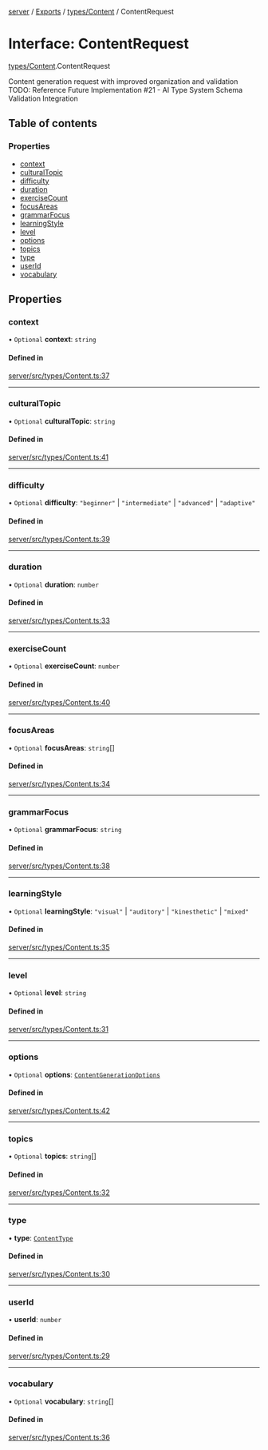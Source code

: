 [server](../README.md) / [Exports](../modules.md) / [types/Content](../modules/types_Content.md) / ContentRequest

# Interface: ContentRequest

[types/Content](../modules/types_Content.md).ContentRequest

Content generation request with improved organization and validation
TODO: Reference Future Implementation #21 - AI Type System Schema Validation Integration

## Table of contents

### Properties

- [context](types_Content.ContentRequest.md#context)
- [culturalTopic](types_Content.ContentRequest.md#culturaltopic)
- [difficulty](types_Content.ContentRequest.md#difficulty)
- [duration](types_Content.ContentRequest.md#duration)
- [exerciseCount](types_Content.ContentRequest.md#exercisecount)
- [focusAreas](types_Content.ContentRequest.md#focusareas)
- [grammarFocus](types_Content.ContentRequest.md#grammarfocus)
- [learningStyle](types_Content.ContentRequest.md#learningstyle)
- [level](types_Content.ContentRequest.md#level)
- [options](types_Content.ContentRequest.md#options)
- [topics](types_Content.ContentRequest.md#topics)
- [type](types_Content.ContentRequest.md#type)
- [userId](types_Content.ContentRequest.md#userid)
- [vocabulary](types_Content.ContentRequest.md#vocabulary)

## Properties

### context

• `Optional` **context**: `string`

#### Defined in

[server/src/types/Content.ts:37](https://github.com/niklas-joh/french-learning-platform/blob/f88c80a984d39a715bd427891d156cc94cff3831/server/src/types/Content.ts#L37)

___

### culturalTopic

• `Optional` **culturalTopic**: `string`

#### Defined in

[server/src/types/Content.ts:41](https://github.com/niklas-joh/french-learning-platform/blob/f88c80a984d39a715bd427891d156cc94cff3831/server/src/types/Content.ts#L41)

___

### difficulty

• `Optional` **difficulty**: ``"beginner"`` \| ``"intermediate"`` \| ``"advanced"`` \| ``"adaptive"``

#### Defined in

[server/src/types/Content.ts:39](https://github.com/niklas-joh/french-learning-platform/blob/f88c80a984d39a715bd427891d156cc94cff3831/server/src/types/Content.ts#L39)

___

### duration

• `Optional` **duration**: `number`

#### Defined in

[server/src/types/Content.ts:33](https://github.com/niklas-joh/french-learning-platform/blob/f88c80a984d39a715bd427891d156cc94cff3831/server/src/types/Content.ts#L33)

___

### exerciseCount

• `Optional` **exerciseCount**: `number`

#### Defined in

[server/src/types/Content.ts:40](https://github.com/niklas-joh/french-learning-platform/blob/f88c80a984d39a715bd427891d156cc94cff3831/server/src/types/Content.ts#L40)

___

### focusAreas

• `Optional` **focusAreas**: `string`[]

#### Defined in

[server/src/types/Content.ts:34](https://github.com/niklas-joh/french-learning-platform/blob/f88c80a984d39a715bd427891d156cc94cff3831/server/src/types/Content.ts#L34)

___

### grammarFocus

• `Optional` **grammarFocus**: `string`

#### Defined in

[server/src/types/Content.ts:38](https://github.com/niklas-joh/french-learning-platform/blob/f88c80a984d39a715bd427891d156cc94cff3831/server/src/types/Content.ts#L38)

___

### learningStyle

• `Optional` **learningStyle**: ``"visual"`` \| ``"auditory"`` \| ``"kinesthetic"`` \| ``"mixed"``

#### Defined in

[server/src/types/Content.ts:35](https://github.com/niklas-joh/french-learning-platform/blob/f88c80a984d39a715bd427891d156cc94cff3831/server/src/types/Content.ts#L35)

___

### level

• `Optional` **level**: `string`

#### Defined in

[server/src/types/Content.ts:31](https://github.com/niklas-joh/french-learning-platform/blob/f88c80a984d39a715bd427891d156cc94cff3831/server/src/types/Content.ts#L31)

___

### options

• `Optional` **options**: [`ContentGenerationOptions`](types_Content.ContentGenerationOptions.md)

#### Defined in

[server/src/types/Content.ts:42](https://github.com/niklas-joh/french-learning-platform/blob/f88c80a984d39a715bd427891d156cc94cff3831/server/src/types/Content.ts#L42)

___

### topics

• `Optional` **topics**: `string`[]

#### Defined in

[server/src/types/Content.ts:32](https://github.com/niklas-joh/french-learning-platform/blob/f88c80a984d39a715bd427891d156cc94cff3831/server/src/types/Content.ts#L32)

___

### type

• **type**: [`ContentType`](../modules/types_Content.md#contenttype)

#### Defined in

[server/src/types/Content.ts:30](https://github.com/niklas-joh/french-learning-platform/blob/f88c80a984d39a715bd427891d156cc94cff3831/server/src/types/Content.ts#L30)

___

### userId

• **userId**: `number`

#### Defined in

[server/src/types/Content.ts:29](https://github.com/niklas-joh/french-learning-platform/blob/f88c80a984d39a715bd427891d156cc94cff3831/server/src/types/Content.ts#L29)

___

### vocabulary

• `Optional` **vocabulary**: `string`[]

#### Defined in

[server/src/types/Content.ts:36](https://github.com/niklas-joh/french-learning-platform/blob/f88c80a984d39a715bd427891d156cc94cff3831/server/src/types/Content.ts#L36)
